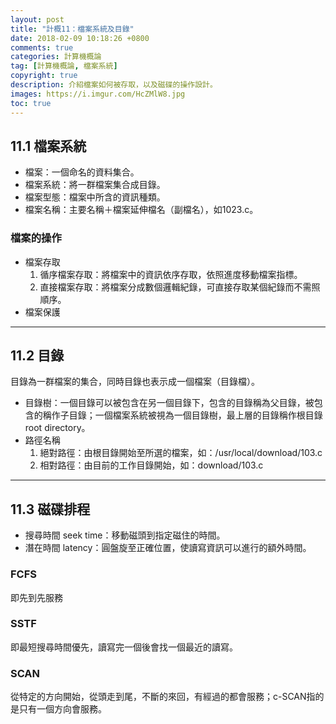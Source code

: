 ```yaml
---
layout: post
title: "計概11：檔案系統及目錄"
date: 2018-02-09 10:18:26 +0800
comments: true
categories: 計算機概論
tag: [計算機概論, 檔案系統]
copyright: true
description: 介紹檔案如何被存取，以及磁碟的操作設計。
images: https://i.imgur.com/HcZMlW8.jpg
toc: true
---
```

## 11.1 檔案系統
- 檔案：一個命名的資料集合。
- 檔案系統：將一群檔案集合成目錄。
- 檔案型態：檔案中所含的資訊種類。
- 檔案名稱：主要名稱＋檔案延伸檔名（副檔名），如1023.c。

### 檔案的操作
- 檔案存取
	1. 循序檔案存取：將檔案中的資訊依序存取，依照進度移動檔案指標。
	2. 直接檔案存取：將檔案分成數個邏輯紀錄，可直接存取某個紀錄而不需照順序。
- 檔案保護

<!-- more -->

---
## 11.2 目錄
目錄為一群檔案的集合，同時目錄也表示成一個檔案（目錄檔）。

- 目錄樹：一個目錄可以被包含在另一個目錄下，包含的目錄稱為父目錄，被包含的稱作子目錄；一個檔案系統被視為一個目錄樹，最上層的目錄稱作根目錄 root directory。
- 路徑名稱
	1. 絕對路徑：由根目錄開始至所選的檔案，如：/usr/local/download/103.c
	2. 相對路徑：由目前的工作目錄開始，如：download/103.c

---
## 11.3 磁碟排程
- 搜尋時間 seek time：移動磁頭到指定磁住的時間。
- 潛在時間 latency：圓盤旋至正確位置，使讀寫資訊可以進行的額外時間。

### FCFS
即先到先服務
### SSTF
即最短搜尋時間優先，讀寫完一個後會找一個最近的讀寫。
### SCAN
從特定的方向開始，從頭走到尾，不斷的來回，有經過的都會服務；c-SCAN指的是只有一個方向會服務。